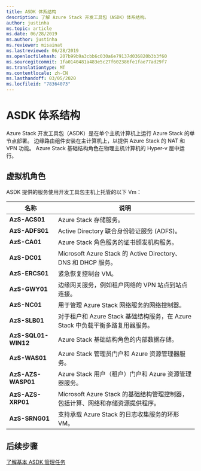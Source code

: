 ```yaml
---
title: ASDK 体系结构
description: 了解 Azure Stack 开发工具包（ASDK）体系结构。
author: justinha
ms.topic: article
ms.date: 06/28/2019
ms.author: justinha
ms.reviewer: misainat
ms.lastreviewed: 06/28/2019
ms.openlocfilehash: 207b99b9a3cbb6c030a6e79137d036820b3b3f60
ms.sourcegitcommit: 1fa0140481a483e5c27f602386fe1fae77ad29f7
ms.translationtype: MT
ms.contentlocale: zh-CN
ms.lasthandoff: 03/05/2020
ms.locfileid: "78364073"
---
```

# <a name="asdk-architecture"></a>ASDK 体系结构
Azure Stack 开发工具包（ASDK）是在单个主机计算机上运行 Azure Stack 的单节点部署。 边缘路由组件安装在主计算机上，以提供 Azure Stack 的 NAT 和 VPN 功能。 Azure Stack 基础结构角色在物理主机计算机的 Hyper-v 层中运行。


## <a name="virtual-machine-roles"></a>虚拟机角色
ASDK 提供的服务使用开发工具包主机上托管的以下 Vm：

| 名称 | 说明 |
| ----- | ----- |
| **AzS-ACS01** | Azure Stack 存储服务。|
| **AzS-ADFS01** | Active Directory 联合身份验证服务 (ADFS)。  |
| **AzS-CA01** | Azure Stack 角色服务的证书颁发机构服务。|
| **AzS-DC01** | Microsoft Azure Stack 的 Active Directory、DNS 和 DHCP 服务。|
| **AzS-ERCS01** | 紧急恢复控制台 VM。 |
| **AzS-GWY01** | 边缘网关服务，例如租户网络的 VPN 站点到站点连接。|
| **AzS-NC01** | 用于管理 Azure Stack 网络服务的网络控制器。  |
| **AzS-SLB01** | 对于租户和 Azure Stack 基础结构服务，在 Azure Stack 中负载平衡多路复用器服务。  |
| **AzS-SQL01-WIN12** | Azure Stack 基础结构角色的内部数据存储。  |
| **AzS-WAS01** | Azure Stack 管理员门户和 Azure 资源管理器服务。|
| **AzS-AZS-WASP01**| Azure Stack 用户（租户）门户和 Azure 资源管理器服务。|
| **AzS-AZS-XRP01** | Microsoft Azure Stack 的基础结构管理控制器，包括计算、网络和存储资源提供程序。|
| **AzS-SRNG01** | 支持承载 Azure Stack 的日志收集服务的环形 VM。 |

## <a name="next-steps"></a>后续步骤
[了解基本 ASDK 管理任务](asdk-admin-basics.md)
